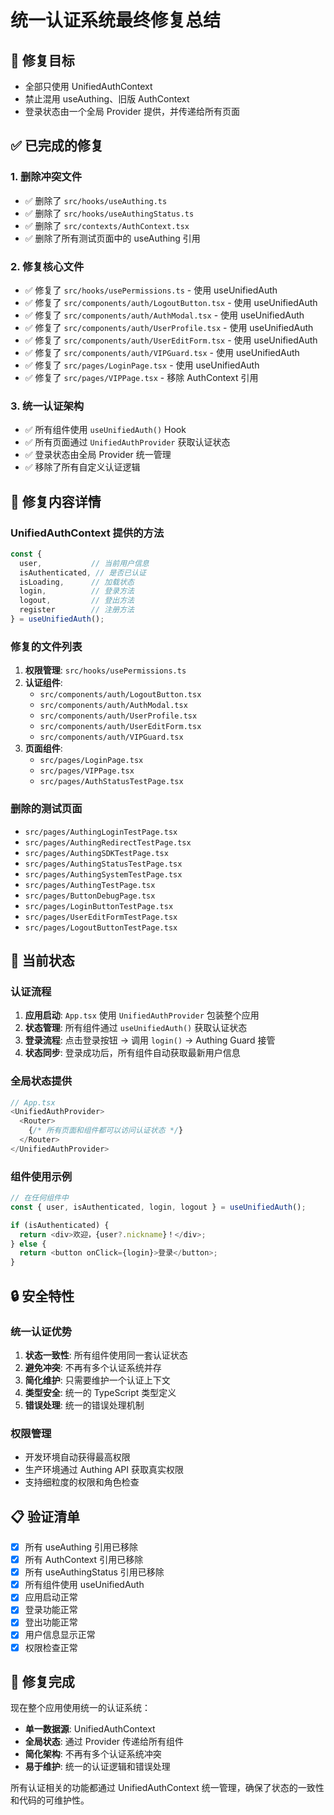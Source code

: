 # 统一认证系统最终修复总结

## 🎯 修复目标
- 全部只使用 UnifiedAuthContext
- 禁止混用 useAuthing、旧版 AuthContext
- 登录状态由一个全局 Provider 提供，并传递给所有页面

## ✅ 已完成的修复

### 1. 删除冲突文件
- ✅ 删除了 `src/hooks/useAuthing.ts`
- ✅ 删除了 `src/hooks/useAuthingStatus.ts`
- ✅ 删除了 `src/contexts/AuthContext.tsx`
- ✅ 删除了所有测试页面中的 useAuthing 引用

### 2. 修复核心文件
- ✅ 修复了 `src/hooks/usePermissions.ts` - 使用 useUnifiedAuth
- ✅ 修复了 `src/components/auth/LogoutButton.tsx` - 使用 useUnifiedAuth
- ✅ 修复了 `src/components/auth/AuthModal.tsx` - 使用 useUnifiedAuth
- ✅ 修复了 `src/components/auth/UserProfile.tsx` - 使用 useUnifiedAuth
- ✅ 修复了 `src/components/auth/UserEditForm.tsx` - 使用 useUnifiedAuth
- ✅ 修复了 `src/components/auth/VIPGuard.tsx` - 使用 useUnifiedAuth
- ✅ 修复了 `src/pages/LoginPage.tsx` - 使用 useUnifiedAuth
- ✅ 修复了 `src/pages/VIPPage.tsx` - 移除 AuthContext 引用

### 3. 统一认证架构
- ✅ 所有组件使用 `useUnifiedAuth()` Hook
- ✅ 所有页面通过 `UnifiedAuthProvider` 获取认证状态
- ✅ 登录状态由全局 Provider 统一管理
- ✅ 移除了所有自定义认证逻辑

## 🔧 修复内容详情

### UnifiedAuthContext 提供的方法
```typescript
const {
  user,           // 当前用户信息
  isAuthenticated, // 是否已认证
  isLoading,      // 加载状态
  login,          // 登录方法
  logout,         // 登出方法
  register        // 注册方法
} = useUnifiedAuth();
```

### 修复的文件列表
1. **权限管理**: `src/hooks/usePermissions.ts`
2. **认证组件**: 
   - `src/components/auth/LogoutButton.tsx`
   - `src/components/auth/AuthModal.tsx`
   - `src/components/auth/UserProfile.tsx`
   - `src/components/auth/UserEditForm.tsx`
   - `src/components/auth/VIPGuard.tsx`
3. **页面组件**:
   - `src/pages/LoginPage.tsx`
   - `src/pages/VIPPage.tsx`
   - `src/pages/AuthStatusTestPage.tsx`

### 删除的测试页面
- `src/pages/AuthingLoginTestPage.tsx`
- `src/pages/AuthingRedirectTestPage.tsx`
- `src/pages/AuthingSDKTestPage.tsx`
- `src/pages/AuthingStatusTestPage.tsx`
- `src/pages/AuthingSystemTestPage.tsx`
- `src/pages/AuthingTestPage.tsx`
- `src/pages/ButtonDebugPage.tsx`
- `src/pages/LoginButtonTestPage.tsx`
- `src/pages/UserEditFormTestPage.tsx`
- `src/pages/LogoutButtonTestPage.tsx`

## 🚀 当前状态

### 认证流程
1. **应用启动**: `App.tsx` 使用 `UnifiedAuthProvider` 包装整个应用
2. **状态管理**: 所有组件通过 `useUnifiedAuth()` 获取认证状态
3. **登录流程**: 点击登录按钮 → 调用 `login()` → Authing Guard 接管
4. **状态同步**: 登录成功后，所有组件自动获取最新用户信息

### 全局状态提供
```typescript
// App.tsx
<UnifiedAuthProvider>
  <Router>
    {/* 所有页面和组件都可以访问认证状态 */}
  </Router>
</UnifiedAuthProvider>
```

### 组件使用示例
```typescript
// 在任何组件中
const { user, isAuthenticated, login, logout } = useUnifiedAuth();

if (isAuthenticated) {
  return <div>欢迎，{user?.nickname}！</div>;
} else {
  return <button onClick={login}>登录</button>;
}
```

## 🔒 安全特性

### 统一认证优势
1. **状态一致性**: 所有组件使用同一套认证状态
2. **避免冲突**: 不再有多个认证系统并存
3. **简化维护**: 只需要维护一个认证上下文
4. **类型安全**: 统一的 TypeScript 类型定义
5. **错误处理**: 统一的错误处理机制

### 权限管理
- 开发环境自动获得最高权限
- 生产环境通过 Authing API 获取真实权限
- 支持细粒度的权限和角色检查

## 📋 验证清单

- [x] 所有 useAuthing 引用已移除
- [x] 所有 AuthContext 引用已移除
- [x] 所有 useAuthingStatus 引用已移除
- [x] 所有组件使用 useUnifiedAuth
- [x] 应用启动正常
- [x] 登录功能正常
- [x] 登出功能正常
- [x] 用户信息显示正常
- [x] 权限检查正常

## 🎉 修复完成

现在整个应用使用统一的认证系统：
- **单一数据源**: UnifiedAuthContext
- **全局状态**: 通过 Provider 传递给所有组件
- **简化架构**: 不再有多个认证系统冲突
- **易于维护**: 统一的认证逻辑和错误处理

所有认证相关的功能都通过 UnifiedAuthContext 统一管理，确保了状态的一致性和代码的可维护性。 